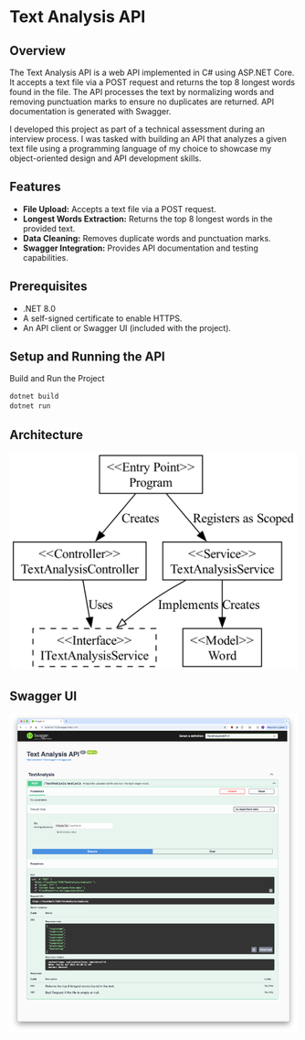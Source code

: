 # Text Analysis API

## Overview

The Text Analysis API is a web API implemented in C# using ASP.NET Core. It accepts a text file via a POST request and returns the top 8 longest words found in the file. The API processes the text by normalizing words and removing punctuation marks to ensure no duplicates are returned. API documentation is generated with Swagger.

I developed this project as part of a technical assessment during an interview process. I was tasked with building an API that analyzes a given text file using a programming language of my choice to showcase my object-oriented design and API development skills.

## Features

- **File Upload:** Accepts a text file via a POST request.
- **Longest Words Extraction:** Returns the top 8 longest words in the provided text.
- **Data Cleaning:** Removes duplicate words and punctuation marks.
- **Swagger Integration:** Provides API documentation and testing capabilities.

## Prerequisites

- .NET 8.0
- A self-signed certificate to enable HTTPS.
- An API client or Swagger UI (included with the project).

## Setup and Running the API

Build and Run the Project

```bash
dotnet build
dotnet run
```

## Architecture

<div align="center">
  <img src="images/uml_diagram.png" alt="UML Diagram" width="720" />
</div>

## Swagger UI

<div align="center">
  <img src="images/swagger.png" alt="Swagger UI" width="720" />
</div>
